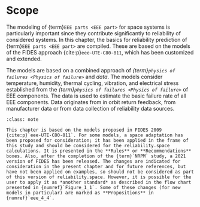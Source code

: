 <!--- Copyright (C) Matrisk GmbH 2022 -->

# Scope

The modeling of {term}`EEE parts <EEE part>` for space systems is particularly important since they contribute significantly to reliability of considered systems. In this chapter, the basics for reliability prediction of {term}`EEE parts <EEE part>` are compiled. These are based on the models of the FIDES approach {cite:p}`eee-UTE-C80-811`, which has been customized and extended.

The models are based on a combined approach of *{term}`physics of failures <Physics of failure>`* and *data*. The models consider temperature, humidity, thermal cycling, vibration, and electrical stress established from the *{term}`physics of failures <Physics of failure>`* of EEE components. The data is used to estimate the basic failure rate of all EEE components. Data originates from in orbit return feedback, from manufacturer data or from data collection of reliability data sources.

```{admonition} Note
:class: note

This chapter is based on the models proposed in FIDES 2009 {cite:p}`eee-UTE-C80-811`. For some models, a space adaptation has been proposed for consideration; it has been applied in the frame of this study and should be considered for the reliability.space calculations. It is presented in the **Rules** or **Recommendations** boxes. Also, after the completion of the {term}`NRPM` study, a 2021 version of FIDES has been released. The changes are indicated for consideration in the present chapter and for future references, but have not been applied on examples, so should not be considered as part of this version of reliability.space. However, it is possible for the user to apply it as *another standard* as described in the flow chart presented in {numref}`Figure_1_1`. Some of these changes (for new models in particular) are marked as **Propositions** in {numref}`eee_4_4`. 
```